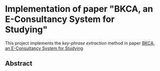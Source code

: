 # Implementation of paper "BKCA, an E-Consultancy System for Studying"

This project implements the *key-phrase extraction* method in paper [BKCA, an E-Consultancy System for Studying](https://www.researchgate.net/publication/309958272_BKCA_an_E-Consultancy_System_for_Studying)

## Abstract
